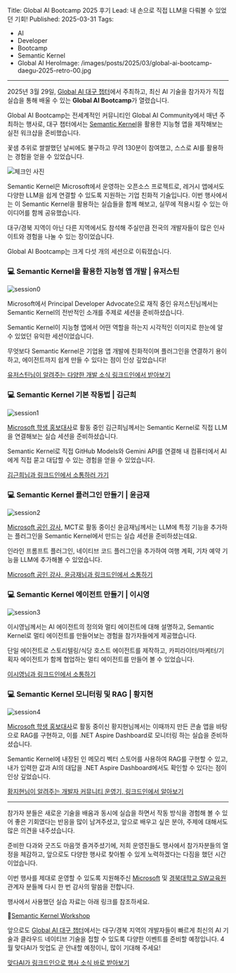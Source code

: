 Title: Global AI Bootcamp 2025 후기
Lead: 내 손으로 직접 LLM을 다뤄볼 수 있었던 기회!
Published: 2025-03-31
Tags:
  - AI
  - Developer
  - Bootcamp
  - Semantic Kernel
  - Global AI
HeroImage: /images/posts/2025/03/global-ai-bootcamp-daegu-2025-retro-00.jpg
---

2025년 3월 29일, [Global AI 대구 챕터][globalai]에서 주최하고, 최신 AI 기술을 참가자가 직접 실습을 통해 배울 수 있는 **Global AI Bootcamp**가 열렸습니다.

Global AI Bootcamp는 전세계적인 커뮤니티인 Global AI Community에서 매년 주최하는 행사로, 대구 챕터에서는 [Semantic Kernel][sk]을 활용한 지능형 앱을 제작해보는 실전 워크샵을 준비했습니다.

꽃샘 추위로 쌀쌀했던 날씨에도 불구하고 무려 130분이 참여했고, 스스로 AI를 활용하는 경험을 얻을 수 있었습니다.

![체크인 사진][image-01]

Semantic Kernel은 Microsoft에서 운영하는 오픈소스 프로젝트로, 레거시 앱에서도 다양한 LLM을 쉽게 연결할 수 있도록 지원하는 기업 친화적 기술입니다. 이번 행사에서는 이 Semantic Kernel을 활용하는 실습들을 함께 해보고, 실무에 적용시킬 수 있는 아이디어를 함께 공유했습니다.

대구/경북 지역이 아닌 다른 지역에서도 참석해 주실만큼 전국의 개발자들이 많은 인사이트와 경험을 나눌 수 있는 장이었습니다.

Global AI Bootcamp는 크게 다섯 개의 세션으로 이뤄졌습니다.


### 💻 Semantic Kernel을 활용한 지능형 앱 개발 | 유저스틴

![session0][image-02]

Microsoft에서 Principal Developer Advocate으로 재직 중인 유저스틴님께서는 Semantic Kernel의 전반적인 소개를 주제로 세션을 준비하셨습니다. 

Semantic Kernel이 지능형 앱에서 어떤 역할을 하는지 시각적인 이미지로 한눈에 알 수 있었던 유익한 세션이었습니다.

무엇보다 Semantic Kernel은 기업용 앱 개발에 친화적이며 플러그인을 연결하기 용이하고, 에이전트까지 쉽게 만들 수 있다는 점이 인상 깊었습니다!

[유저스틴님이 알려주는 다양한 개발 소식 링크드인에서 받아보기][justin-sns]


### 💻 Semantic Kernel 기본 작동법 | 김근희

![session1][image-03]

[Microsoft 학생 홍보대사][mlsa]로 활동 중인 김근희님께서는 Semantic Kernel로 직접 LLM을 연결해보는 실습 세션을 준비하셨습니다.

Semantic Kernel로 직접 GitHub Models와 Gemini API를 연결해 내 컴퓨터에서 AI에게 직접 묻고 대답할 수 있는 경험을 얻을 수 있었습니다.

[김근희님과 링크드인에서 소통하러 가기][geunhee-sns]


### 💻 Semantic Kernel 플러그인 만들기 | 윤금재

![session2][image-04]

[Microsoft 공인 강사][mct], MCT로 활동 중이신 윤금재님께서는 LLM에 특정 기능을 추가하는 플러그인을 Semantic Kernel에서 만드는 실습 세션을 준비하셨는데요. 

인라인 프롬프트 플러그인, 네이티브 코드 플러그인을 추가하여 여행 계획, 기차 예약 기능을 LLM에 추가해볼 수 있었습니다.

[Microsoft 공인 강사, 윤금재님과 링크드인에서 소통하기][keumjae-sns]


### 💻 Semantic Kernel 에이전트 만들기 | 이시영

![session3][image-05]

이시영님께서는 AI 에이전트의 정의와 멀티 에이전트에 대해 설명하고, Semantic Kernel로 멀티 에이전트를 만들어보는 경험을 참가자들에게 제공했습니다.

단일 에이전트로 스토리텔링/식당 호스트 에이전트를 제작하고, 카피라이터/마케터/기획자 에이전트가 함께 협업하는 멀티 에이전트를 만들어 볼 수 있었습니다.

[이시영님과 링크드인에서 소통하기][siyoung-sns]


### 💻 Semantic Kernel 모니터링 및 RAG | 황지현

![session4][image-06]

[Microsoft 학생 홍보대사][mlsa]로 활동 중이신 황지현님께서는 이때까지 만든 콘솔 앱을 바탕으로 RAG를 구현하고, 이를 .NET Aspire Dashboard로 모니터링 하는 실습을 준비하셨습니다.

Semantic Kernel에 내장된 인 메모리 벡터 스토어를 사용하여 RAG를 구현할 수 있고, 내가 입력한 값과 AI의 대답을 .NET Aspire Dashboard에서도 확인할 수 있다는 점이 인상 깊었습니다.

[황지현님이 알려주는 개발자 커뮤니티 운영기, 링크드인에서 알아보기][jihyeon-sns]


---

참가자 분들은 새로운 기술을 배움과 동시에 실습을 하면서 작동 방식을 경험해 볼 수 있어 좋은 기회였다는 반응을 많이 남겨주셨고, 앞으로 배우고 싶은 분야, 주제에 대해서도 많은 의견을 내주셨습니다.

준비한 다과와 굿즈도 마음껏 즐겨주셨기에, 저희 운영진들도 행사에서 참가자분들의 열정을 체감하고, 앞으로도 다양한 행사로 찾아뵐 수 있게 노력하겠다는 다짐을 했던 시간이었습니다.

이번 행사를 제대로 운영할 수 있도록 지원해주신 [Microsoft][ms] 및 [경북대학교 SW교육원][swedu] 관계자 분들께 다시 한 번 감사의 말씀을 전합니다.

행사에서 사용했던 실습 자료는 아래 링크를 참조하세요.

📝[Semantic Kernel Workshop][gh sample]

앞으로도 [Global AI 대구 챕터][globalai]에서는 대구/경북 지역의 개발자들이 빠르게 최신의 AI 기술과 클라우드 네이티브 기술을 접할 수 있도록 다양한 이벤트를 준비할 예정입니다. 4월 맞다AI가 밋업도 곧 안내할 예정이니, 많이 기대해 주세요!

[맞다AI가 링크드인으로 행사 소식 바로 받아보기][matdaaiga-sns]

[image-01]: /images/posts/2025/03/global-ai-bootcamp-daegu-2025-retro-01.jpg
[image-02]: /images/posts/2025/03/global-ai-bootcamp-daegu-2025-retro-02.jpg
[image-03]: /images/posts/2025/03/global-ai-bootcamp-daegu-2025-retro-03.jpg
[image-04]: /images/posts/2025/03/global-ai-bootcamp-daegu-2025-retro-04.jpg
[image-05]: /images/posts/2025/03/global-ai-bootcamp-daegu-2025-retro-05.jpg
[image-06]: /images/posts/2025/03/global-ai-bootcamp-daegu-2025-retro-06.jpg

[gh sample]: https://github.com/matdaaiga-kr/semantic-kernel-workshop

[sk]: https://aka.ms/semantic-kernel

[ms]: https://microsoft.com
[swedu]: http://swedu.knu.ac.kr

[globalai]: https://globalai.community/chapters/daegu
[mlsa]: https://mvp.microsoft.com/studentambassadors
[mct]: https://learn.microsoft.com/credentials/certifications/mct-certification

[justin-sns]: https://linkedin.com/in/justinyoo
[siyoung-sns]: https://linkedin.com/in/krsy0411
[keumjae-sns]: https://linkedin.com/in/keumjae-yoon-9371a5280
[geunhee-sns]: https://linkedin.com/in/geunhee-kim1227
[jihyeon-sns]: https://linkedin.com/in/jihyeon081
[matdaaiga-sns]: https://www.linkedin.com/company/matdaaiga
